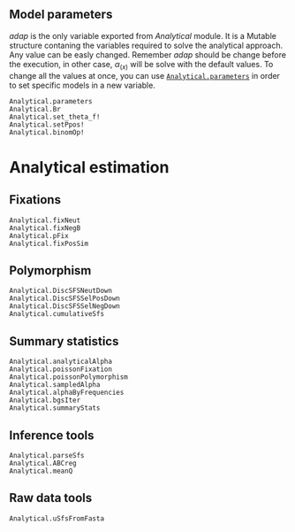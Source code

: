 ## Model parameters

*adap* is the only variable exported from *Analytical* module. It is a Mutable structure contaning the variables required to solve the analytical approach. Any value can be easly changed. Remember *adap* should be change before the execution, in other case, $\alpha_{(x)}$ will be solve with the default values. To change all the values at once, you can use [`Analytical.parameters`](@ref) in order to set specific models in a new variable.

```@docs
Analytical.parameters
Analytical.Br
Analytical.set_theta_f!
Analytical.setPpos!
Analytical.binomOp!
```

# Analytical estimation
## Fixations
```@docs
Analytical.fixNeut
Analytical.fixNegB
Analytical.pFix
Analytical.fixPosSim
```

## Polymorphism
```@docs
Analytical.DiscSFSNeutDown
Analytical.DiscSFSSelPosDown
Analytical.DiscSFSSelNegDown
Analytical.cumulativeSfs
```

## Summary statistics
```@docs
Analytical.analyticalAlpha
Analytical.poissonFixation
Analytical.poissonPolymorphism
Analytical.sampledAlpha
Analytical.alphaByFrequencies
Analytical.bgsIter
Analytical.summaryStats
```

## Inference tools
```@docs
Analytical.parseSfs
Analytical.ABCreg
Analytical.meanQ
```

## Raw data tools
```@docs
Analytical.uSfsFromFasta
```
